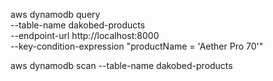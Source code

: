 aws dynamodb query \
    --table-name dakobed-products \
    --endpoint-url http://localhost:8000 \
    --key-condition-expression "productName = 'Aether Pro 70'"

aws dynamodb scan --table-name dakobed-products
